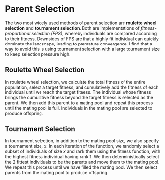 # Parent Selection

The two most widely used methods of parent selection are **roulette wheel selection** and **tournament selection**.
Both are implementations of *fitness-proportional selection (FPS)*, whereby individuals are compared according to their fitness.
Downsides of FPS are that a highly fit individual can quickly dominate the landscape, leading to premature convergence. 
I find that a way to avoid this is using tournament selection with a large tournament size to keep selection pressure high.

## Roulette Wheel Selection

In roulette wheel selection, we calculate the total fitness of the entire population, select a target fitness, and cumulatively add the fitness of each individual
until we reach the target fitness. The individual whose fitness brings the cumulative fitness beyond the target fitness is selected as the parent. 
We then add this parent to a mating pool and repeat this process until the mating pool is full. 
Individuals in the mating pool are selected to produce offspring.

## Tournament Selection

In tournament selection, in addition to the mating pool size, we also specify a tournament size, *x*. 
In each iteration of the function, we randomly select a subset of individuals of size *x* and rank them using the fitness function, with the highest fitness
individual having rank 1. We then deterministically select the 2 fittest individuals to be the parents and move them to the mating pool. 
We repeat this process until we have filled the mating pool. We then select parents from the mating pool to produce offspring.
